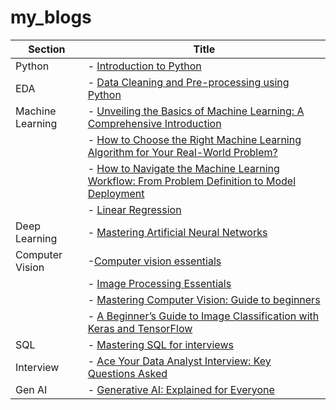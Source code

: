 # my_blogs
|Section |    Title         |  
|---|---|
| Python |  -  [Introduction to Python](https://medium.com/@DIYCoding/introduction-to-python-e7a5310b5411)               |
| EDA |     - [Data Cleaning and Pre-processing using Python](https://medium.com/@DIYCoding/data-cleaning-and-pre-processing-using-python-247119f059b1)|
| Machine Learning | - [Unveiling the Basics of Machine Learning: A Comprehensive Introduction](https://medium.com/@DIYCoding/unveiling-the-basics-of-machine-learning-a-comprehensive-introduction-3233eefd020f)|
|  |-  [How to Choose the Right Machine Learning Algorithm for Your Real-World Problem?](https://medium.com/@DIYCoding/how-to-choose-the-right-machine-learning-algorithm-for-your-real-world-problem-be58266f5dc8)|
|  | - [How to Navigate the Machine Learning Workflow: From Problem Definition to Model Deployment](https://medium.com/@DIYCoding/how-to-navigate-the-machine-learning-workflow-from-problem-definition-to-model-deployment-d40a7e605391)|
| | - [Linear Regression](https://medium.com/@DIYCoding/linear-regression-0b09b78e8055)|
| Deep Learning |- [Mastering Artificial Neural Networks](https://medium.com/@DIYCoding/mastering-neural-networks-perceptron-5087989f11af) |
| Computer Vision |    -[Computer vision essentials](https://medium.com/@DIYCoding/computer-vision-essentials-dcad1a5952bd)|
| | - [Image Processing Essentials](https://medium.com/@DIYCoding/image-processing-essentials-9b88961399a2)|
| | - [Mastering Computer Vision: Guide to beginners](https://medium.com/@DIYCoding/introduction-to-computer-vision-54f29f6588e3)|
| | - [A Beginner’s Guide to Image Classification with Keras and TensorFlow](https://medium.com/@DIYCoding/a-beginners-guide-to-image-classification-with-keras-and-tensorflow-58aa3758aac9)|
| SQL |             - [Mastering SQL for interviews](https://medium.com/@DIYCoding/mastering-sql-for-interviews-7fa17826190e)|   
| Interview |      - [Ace Your Data Analyst Interview: Key Questions Asked](https://medium.com/@DIYCoding/ace-your-data-analyst-interview-key-questions-asked-80d5f38a43f9) |
| Gen AI |   - [Generative AI: Explained for Everyone](https://medium.com/@DIYCoding/generative-ai-explained-for-everyone-1aee66a713e4)|
